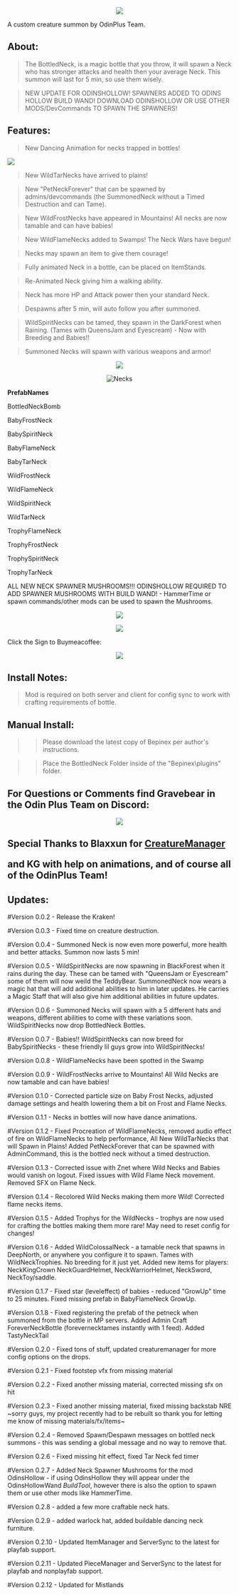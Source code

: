<p align="center">

<img src="https://i.imgur.com/0iA70AA.png">

</p>

<p align="center">

A custom creature summon by OdinPlus Team.

</p>

<h2>  About: </h2>


>The BottledNeck, is a magic bottle that you throw, it will spawn a Neck who has stronger attacks and health then your average Neck. This summon will last for 5 min, so use them wisely.

>NEW UPDATE FOR ODINSHOLLOW! SPAWNERS ADDED TO ODINS HOLLOW BUILD WAND! DOWNLOAD ODINSHOLLOW OR USE OTHER MODS/DevCommands TO SPAWN THE SPAWNERS!

<h2>  Features:</h2>

>New Dancing Animation for necks trapped in bottles! 

<img src="https://media.giphy.com/media/LNdiYukeF1DgZ1FABi/giphy.gif">

>New WildTarNecks have arrived to plains!

>New "PetNeckForever" that can be spawned by admins/devcommands (the SummonedNeck without a Timed Destruction and can Tame).

>New WildFrostNecks have appeared in Mountains!  All necks are now tamable and can have babies!

>New WildFlameNecks added to Swamps! The Neck Wars have begun! 

>Necks may spawn an item to give them courage!

>Fully animated Neck in a bottle, can be placed on ItemStands.

>Re-Animated Neck giving him a walking ability.

>Neck has more HP and Attack power then your standard Neck.

>Despawns after 5 min, will auto follow you after summoned. 

>WildSpiritNecks can be tamed, they spawn in the DarkForest when Raining. (Tames with QueensJam and Eyescream) - Now with Breeding and Babies!!

>Summoned Necks will spawn with various weapons and armor! 

<p align="center">

<img src="https://i.imgur.com/sjx2x5X.png">

</p>

<p>

<p align="center">

<img src="https://media.giphy.com/media/iNkny5r1eq4LRqvvnH/giphy-downsized-large.gif" alt="Necks">

</p>

**PrefabNames**

BottledNeckBomb


BabyFrostNeck

BabySpiritNeck

BabyFlameNeck

BabyTarNeck


WildFrostNeck

WildFlameNeck

WildSpiritNeck

WildTarNeck

TrophyFlameNeck

TrophyFrostNeck

TrophySpiritNeck

TrophyTarNeck

ALL NEW NECK SPAWNER MUSHROOMS!!! ODINSHOLLOW REQUIRED TO ADD SPAWNER MUSHROOMS WITH BUILD WAND! - HammerTime or spawn commands/other mods can be used to spawn the Mushrooms.

</p>

<p align="center">

<img src="https://cdn.discordapp.com/attachments/943642238372700200/948751918224785448/unknown.png">

</p>

<p align="center">

<p align="center">

<img src="https://i.imgur.com/HleNAHG.png">

</p>

<p align="center">

Click the Sign to Buymeacoffee:

<p align="center"><a href="https://www.buymeacoffee.com/Gravebear"><img src="https://i.imgur.com/f0x2wj0.png"></a></p>



<h2>  Install Notes: </h2>

>Mod is required on both server and client for config sync to work with crafting requirements of bottle.

<h2> Manual Install: </h2>

>>Please download the latest copy of Bepinex per author's instructions.

>>Place the BottledNeck Folder inside of the "Bepinex\plugins\" folder.

<p>

<p align="center"><h2>For Questions or Comments find Gravebear in the Odin Plus Team on Discord:</h2></p>

<p align="center"><a href="https://discord.gg/mbkPcvu9ax"><img src="https://i.imgur.com/Ji3u63C.png"></a></p>

<h2>Special Thanks to Blaxxun for <a href="https://github.com/blaxxun-boop/CreatureManager">CreatureManager</a></p> and KG with help on animations, and of course all of the OdinPlus Team!

<h2> Updates: </h2>

#Version 0.0.2 - 
 Release the Kraken!
 
#Version 0.0.3 - 
 Fixed time on creature destruction.
 
#Version 0.0.4 - 
 Summoned Neck is now even more powerful, more health and better attacks. Summon now lasts 5 min!
 
#Version 0.0.5 - 
 WildSpiritNecks are now spawning in BlackForest when it rains during the day. These can be tamed with "QueensJam or Eyescream" some of them will now weild the TeddyBear. 
 SummonedNeck now wears a magic hat that will add additional abilities to him in later updates. 
 He carries a Magic Staff that will also give him additional abilities in future updates.
  
#Version 0.0.6 - 
Summoned Necks will spawn with a 5 different hats and weapons, different abilities to come with these variations soon. WildSpiritNecks now drop BottledNeck Bottles.

#Version 0.0.7 - 
Babies!! WildSpiritNecks can now breed for BabySpiritNecks - these friendly lil guys grow into WildSpiritNecks!

#Version 0.0.8 - 
WildFlameNecks have been spotted in the Swamp

#Version 0.0.9 - 
WildFrostNecks arrive to Mountains! All Wild Necks are now tamable and can have babies!
 
#Version 0.1.0 - 
Corrected particle size on Baby Frost Necks, adjusted damage settings and health lowering them a bit on Frost and Flame Necks.

#Version 0.1.1 - 
Necks in bottles will now have dance animations.

#Version 0.1.2 - 
Fixed Procreation of WildFlameNecks, removed audio effect of fire on WildFlameNecks to help performance, All New WildTarNecks that will Spawn in Plains! Added PetNeckForever that can be spawned with AdminCommand, this is the bottled neck without a timed destruction.


#Version 0.1.3 - 
Corrected issue with Znet where Wild Necks and Babies would vanish on logout. Fixed issues with Wild Flame Neck movement. Removed SFX on Flame Neck.

#Version 0.1.4 - 
Recolored Wild Necks making them more Wild! Corrected flame necks items.

#Version 0.1.5 - 
Added Trophys for the WildNecks - trophys are now used for crafting the bottles making them more rare! May need to reset config for changes!

#Version 0.1.6 - 
Added WildColossalNeck - a tamable neck that spawns in DeepNorth, or anywhere you configure it to spawn. Tames with WildNeckTrophies. No breeding for it just yet. Added new items for players: NeckKingCrown NeckGuardHelmet, NeckWarriorHelmet, NeckSword, NeckToy/saddle.

#Version 0.1.7 - 
Fixed star (leveleffect) of babies - reduced "GrowUp" time to 25 minutes. Fixed missing prefab in BabyFlameNeck GrowUp.

#Version 0.1.8 - 
Fixed registering the prefab of the petneck when summoned from the bottle in MP servers. Added Admin Craft ForeverNeckBottle (forevernecktames instantly with 1 feed). Added TastyNeckTail

#Version 0.2.0 -
Fixed tons of stuff, updated creaturemanager for more config options on the drops.

#Version 0.2.1 - 
Fixed footstep vfx from missing material 

#Version 0.2.2 - 
Fixed another missing material, corrected missing sfx on hit

#Version 0.2.3 - 
Fixed another missing material, fixed missing backstab NRE ~sorry guys, my project recently had to be rebuilt so thank you for letting me know of missing materials/fx/items~

#Version 0.2.4 - 
Removed Spawn/Despawn messages on bottled neck summons - this was sending a global message and no way to remove that.

#Version 0.2.6 - 
Fixed missing hit effect, fixed Tar Neck fed timer

#Version 0.2.7 - 
Added Neck Spawner Mushrooms for the mod OdinsHollow - if using OdinsHollow they will appear under the OdinsHollowWand *BuildTool*, however there is also the option to spawn them or use other mods like HammerTime.

#Version 0.2.8 - 
added a few more craftable neck hats.

#Version 0.2.9 - 
added warlock hat, added buildable dancing neck furniture.

#Version 0.2.10 - 
Updated ItemManager and ServerSync to the latest for playfab support.

#Version 0.2.11 - 
Updated PieceManager and ServerSync to the latest for playfab and nonplayfab support.

#Version 0.2.12 - 
Updated for Mistlands

